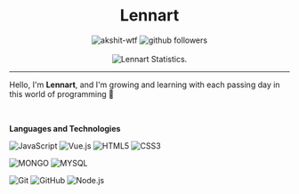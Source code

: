 <h1 align=center>Lennart</h1>

<p align="center">
    <img src="https://komarev.com/ghpvc/?username=lennart-sr" alt="akshit-wtf" alt="Profile Views" />
    <img src="https://img.shields.io/github/followers/lennart-sr?label=Follow&style=social" alt="github followers" /><br>
    <br>
    <img src="https://github-readme-stats.vercel.app/api?username=lennart-sr&show_icons=true&custom_title=Lennart%20Github%20Stats&theme=tokyonight" alt="Lennart Statistics." />
    
</p>
<hr>

Hello, I'm **Lennart**, and I'm growing and learning with each passing day in this world of programming :rocket:

<br>

**Languages and Technologies**

![JavaScript](https://img.shields.io/badge/-JavaScript-000000?style=for-the-badge&logo=javascript)
![Vue.js](https://img.shields.io/badge/-Vue.js-000000?style=for-the-badge&logo=vue.js&logoColor=41B883)
![HTML5](https://img.shields.io/badge/-HTML5-000000?style=for-the-badge&logo=HTML5)
![CSS3](https://img.shields.io/badge/-CSS3-000000?style=for-the-badge&logo=CSS3)

![MONGO](https://img.shields.io/badge/-mongo%20db-000000?style=for-the-badge&logo=mongodb)
![MYSQL](https://img.shields.io/badge/-mysql-000000?style=for-the-badge&logo=mysql)

![Git](https://img.shields.io/badge/-Git-000000?style=for-the-badge&logo=git&logoColor=F05032)
![GitHub](https://img.shields.io/badge/-GitHub-000000?style=for-the-badge&logo=github&logoColor=FFFFFF)
![Node.js](https://img.shields.io/badge/-Node.js-000000?style=for-the-badge&logo=node.js&logoColor=339933)
